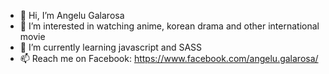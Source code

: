- 👋 Hi, I’m Angelu Galarosa
- 👀 I’m interested in watching anime, korean drama and other international movie
- 🌱 I’m currently learning javascript and SASS
- 📫 Reach me on Facebook: https://www.facebook.com/angelu.galarosa/

<!---
whatevergelu/whatevergelu is a ✨ special ✨ repository because its `README.md` (this file) appears on your GitHub profile.
You can click the Preview link to take a look at your changes.
--->
